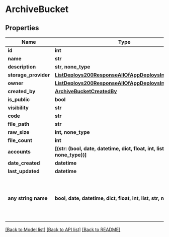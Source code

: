 # ArchiveBucket


## Properties
Name | Type | Description | Notes
------------ | ------------- | ------------- | -------------
**id** | **int** |  | [optional] 
**name** | **str** |  | [optional] 
**description** | **str, none_type** |  | [optional] 
**storage_provider** | [**ListDeploys200ResponseAllOfAppDeploysInnerInstance**](ListDeploys200ResponseAllOfAppDeploysInnerInstance.md) |  | [optional] 
**owner** | [**ListDeploys200ResponseAllOfAppDeploysInnerInstance**](ListDeploys200ResponseAllOfAppDeploysInnerInstance.md) |  | [optional] 
**created_by** | [**ArchiveBucketCreatedBy**](ArchiveBucketCreatedBy.md) |  | [optional] 
**is_public** | **bool** |  | [optional] 
**visibility** | **str** |  | [optional] 
**code** | **str** |  | [optional] 
**file_path** | **str** |  | [optional] 
**raw_size** | **int, none_type** |  | [optional] 
**file_count** | **int** |  | [optional] 
**accounts** | **[{str: (bool, date, datetime, dict, float, int, list, str, none_type)}]** |  | [optional] 
**date_created** | **datetime** |  | [optional] 
**last_updated** | **datetime** |  | [optional] 
**any string name** | **bool, date, datetime, dict, float, int, list, str, none_type** | any string name can be used but the value must be the correct type | [optional]

[[Back to Model list]](../README.md#documentation-for-models) [[Back to API list]](../README.md#documentation-for-api-endpoints) [[Back to README]](../README.md)


